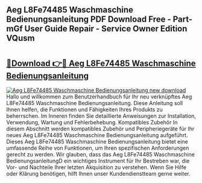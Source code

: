 ## Aeg L8Fe74485 Waschmaschine Bedienungsanleitung PDF Download Free - Part-mGf User Guide Repair - Service Owner Edition VQusm

# <h2><a href="http://df5e5c.blite.top/?on=Aeg+L8Fe74485+Waschmaschine+Bedienungsanleitung">🔗Download 👉🔴 Aeg L8Fe74485 Waschmaschine Bedienungsanleitung</a></h2>

[![Aeg L8Fe74485 Waschmaschine Bedienungsanleitung new download](https://i.imgur.com/lujVjoI.png)](http://df5e5c.blite.top/?on=Aeg+L8Fe74485+Waschmaschine+Bedienungsanleitung)
Hallo und willkommen zum Benutzerhandbuch für Ihr neu verknüpftes Aeg L8Fe74485 Waschmaschine Bedienungsanleitung. Diese Anleitung soll Ihnen helfen, die Funktionen und Fähigkeiten Ihres Produkts zu beherrschen. Im Inneren finden Sie detaillierte Anweisungen zur Installation, Verwendung, Wartung und Fehlerbehebung. Kompatibles Zubehör In diesem Abschnitt werden kompatibles Zubehör und Peripheriegeräte für Ihr neues Aeg L8Fe74485 Waschmaschine Bedienungsanleitung aufgeführt. Dieses Aeg L8Fe74485 Waschmaschine Bedienungsanleitung bietet eine umfassende Reihe von Funktionen, um Ihren spezifischen Anforderungen gerecht zu werden. Wir glauben, dass das Aeg L8Fe74485 Waschmaschine BedienungsanleitungD ein wichtiges Instrument für Ihr Bestreben war, die Vor- und Nachteile Ihrer letzten Akquisition zu verstehen. Wenn Sie Hilfe oder Klärung benötigen, hilft Ihnen unser Kundendienstteam gerne weiter.
